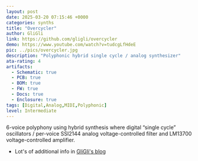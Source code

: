 ```yaml
---
layout: post
date: 2025-03-20 07:15:46 +0000
categories: synths
title: "Overcycler"
author: GliGli
link: https://github.com/gligli/overcycler
demo: https://www.youtube.com/watch?v=tudcgLfHdeE
pic: ../pics/overcycler.jpg
description: "Polyphonic hybrid single cycle / analog synthesizer"
ata-rating: 4
artifacts:
  - Schematic: true
  - PCB: true
  - BOM: true
  - FW: true
  - Docs: true
  - Enclosure: true
tags: [Digital,Analog,MIDI,Polyphonic]
level: Intermediate
---
```


6-voice polyphony using hybrid synthesis where digital “single cycle” oscillators / per-voice SSI2144 analog voltage-controlled filter and LM13700 voltage-controlled amplifier.

- Lot's of additional info in [GliGli's blog](https://gliglisynth.blogspot.com/search/label/overcycler)